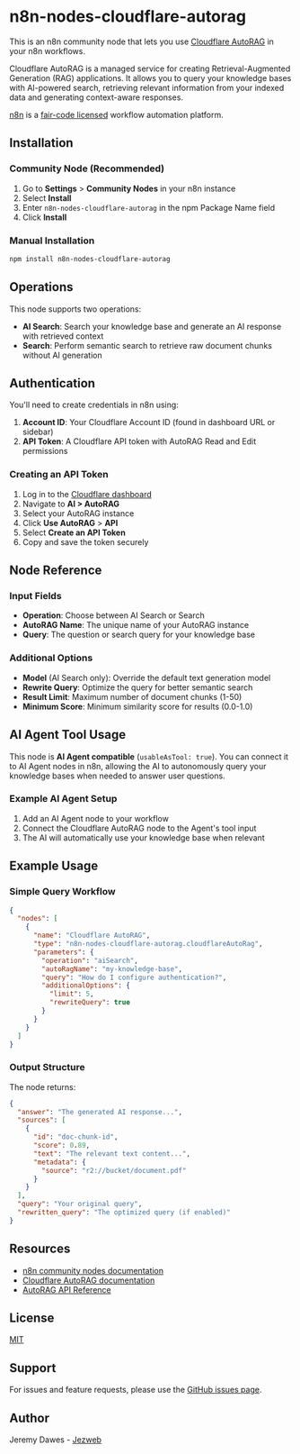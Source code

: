 # n8n-nodes-cloudflare-autorag

This is an n8n community node that lets you use [Cloudflare AutoRAG](https://developers.cloudflare.com/autorag/) in your n8n workflows.

Cloudflare AutoRAG is a managed service for creating Retrieval-Augmented Generation (RAG) applications. It allows you to query your knowledge bases with AI-powered search, retrieving relevant information from your indexed data and generating context-aware responses.

[n8n](https://n8n.io/) is a [fair-code licensed](https://docs.n8n.io/reference/license/) workflow automation platform.

## Installation

### Community Node (Recommended)

1. Go to **Settings** > **Community Nodes** in your n8n instance
2. Select **Install**
3. Enter `n8n-nodes-cloudflare-autorag` in the npm Package Name field
4. Click **Install**

### Manual Installation

```bash
npm install n8n-nodes-cloudflare-autorag
```

## Operations

This node supports two operations:

- **AI Search**: Search your knowledge base and generate an AI response with retrieved context
- **Search**: Perform semantic search to retrieve raw document chunks without AI generation

## Authentication

You'll need to create credentials in n8n using:

1. **Account ID**: Your Cloudflare Account ID (found in dashboard URL or sidebar)
2. **API Token**: A Cloudflare API token with AutoRAG Read and Edit permissions

### Creating an API Token

1. Log in to the [Cloudflare dashboard](https://dash.cloudflare.com)
2. Navigate to **AI > AutoRAG**
3. Select your AutoRAG instance
4. Click **Use AutoRAG** > **API**
5. Select **Create an API Token**
6. Copy and save the token securely

## Node Reference

### Input Fields

- **Operation**: Choose between AI Search or Search
- **AutoRAG Name**: The unique name of your AutoRAG instance
- **Query**: The question or search query for your knowledge base

### Additional Options

- **Model** (AI Search only): Override the default text generation model
- **Rewrite Query**: Optimize the query for better semantic search
- **Result Limit**: Maximum number of document chunks (1-50)
- **Minimum Score**: Minimum similarity score for results (0.0-1.0)

## AI Agent Tool Usage

This node is **AI Agent compatible** (`usableAsTool: true`). You can connect it to AI Agent nodes in n8n, allowing the AI to autonomously query your knowledge bases when needed to answer user questions.

### Example AI Agent Setup

1. Add an AI Agent node to your workflow
2. Connect the Cloudflare AutoRAG node to the Agent's tool input
3. The AI will automatically use your knowledge base when relevant

## Example Usage

### Simple Query Workflow

```json
{
  "nodes": [
    {
      "name": "Cloudflare AutoRAG",
      "type": "n8n-nodes-cloudflare-autorag.cloudflareAutoRag",
      "parameters": {
        "operation": "aiSearch",
        "autoRagName": "my-knowledge-base",
        "query": "How do I configure authentication?",
        "additionalOptions": {
          "limit": 5,
          "rewriteQuery": true
        }
      }
    }
  ]
}
```

### Output Structure

The node returns:

```json
{
  "answer": "The generated AI response...",
  "sources": [
    {
      "id": "doc-chunk-id",
      "score": 0.89,
      "text": "The relevant text content...",
      "metadata": {
        "source": "r2://bucket/document.pdf"
      }
    }
  ],
  "query": "Your original query",
  "rewritten_query": "The optimized query (if enabled)"
}
```

## Resources

- [n8n community nodes documentation](https://docs.n8n.io/integrations/community-nodes/)
- [Cloudflare AutoRAG documentation](https://developers.cloudflare.com/autorag/)
- [AutoRAG API Reference](https://developers.cloudflare.com/autorag/usage/rest-api/)

## License

[MIT](https://github.com/jezweb/n8n-nodes-cloudflare-autorag/blob/master/LICENSE.md)

## Support

For issues and feature requests, please use the [GitHub issues page](https://github.com/jezweb/n8n-nodes-cloudflare-autorag/issues).

## Author

Jeremy Dawes - [Jezweb](https://www.jezweb.com.au)